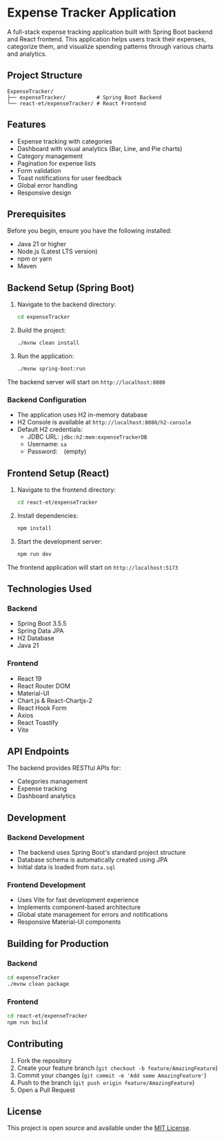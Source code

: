 # Expense Tracker Application

A full-stack expense tracking application built with Spring Boot backend and React frontend. This application helps users track their expenses, categorize them, and visualize spending patterns through various charts and analytics.

## Project Structure

```
ExpenseTracker/
├── expenseTracker/          # Spring Boot Backend
└── react-et/expenseTracker/ # React Frontend
```

## Features

- Expense tracking with categories
- Dashboard with visual analytics (Bar, Line, and Pie charts)
- Category management
- Pagination for expense lists
- Form validation
- Toast notifications for user feedback
- Global error handling
- Responsive design

## Prerequisites

Before you begin, ensure you have the following installed:
- Java 21 or higher
- Node.js (Latest LTS version)
- npm or yarn
- Maven

## Backend Setup (Spring Boot)

1. Navigate to the backend directory:
   ```bash
   cd expenseTracker
   ```

2. Build the project:
   ```bash
   ./mvnw clean install
   ```

3. Run the application:
   ```bash
   ./mvnw spring-boot:run
   ```

The backend server will start on `http://localhost:8080`

### Backend Configuration
- The application uses H2 in-memory database
- H2 Console is available at `http://localhost:8080/h2-console`
- Default H2 credentials:
  - JDBC URL: `jdbc:h2:mem:expenseTrackerDB`
  - Username: `sa`
  - Password: ` ` (empty)

## Frontend Setup (React)

1. Navigate to the frontend directory:
   ```bash
   cd react-et/expenseTracker
   ```

2. Install dependencies:
   ```bash
   npm install
   ```

3. Start the development server:
   ```bash
   npm run dev
   ```

The frontend application will start on `http://localhost:5173`

## Technologies Used

### Backend
- Spring Boot 3.5.5
- Spring Data JPA
- H2 Database
- Java 21

### Frontend
- React 19
- React Router DOM
- Material-UI
- Chart.js & React-Chartjs-2
- React Hook Form
- Axios
- React Toastify
- Vite

## API Endpoints

The backend provides RESTful APIs for:
- Categories management
- Expense tracking
- Dashboard analytics

## Development

### Backend Development
- The backend uses Spring Boot's standard project structure
- Database schema is automatically created using JPA
- Initial data is loaded from `data.sql`

### Frontend Development
- Uses Vite for fast development experience
- Implements component-based architecture
- Global state management for errors and notifications
- Responsive Material-UI components

## Building for Production

### Backend
```bash
cd expenseTracker
./mvnw clean package
```

### Frontend
```bash
cd react-et/expenseTracker
npm run build
```

## Contributing

1. Fork the repository
2. Create your feature branch (`git checkout -b feature/AmazingFeature`)
3. Commit your changes (`git commit -m 'Add some AmazingFeature'`)
4. Push to the branch (`git push origin feature/AmazingFeature`)
5. Open a Pull Request

## License

This project is open source and available under the [MIT License](LICENSE).
